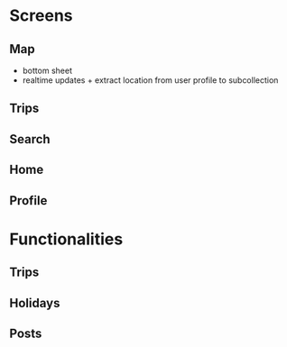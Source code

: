 # Screens

## Map

-   bottom sheet
-   realtime updates + extract location from user profile to subcollection

## Trips

## Search

## Home

## Profile

# Functionalities

## Trips

## Holidays

## Posts

